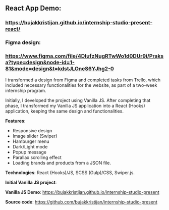 ## React App Demo:
### https://bujakkristijan.github.io/internship-studio-present-react/

### Figma design:
### https://www.figma.com/file/4DIufzNugRTwWo1d0DUr9i/Praksa?type=design&node-id=1-81&mode=design&t=kdstJLOneS6YJhg2-0

I transformed a design from Figma and completed tasks from Trello, which included necessary functionalities for the website, as part of a two-week internship program.

Initially, I developed the project using Vanilla JS. After completing that phase, I transformed my Vanilla JS application into a React (Hooks) application, keeping the same design and functionalities.

**Features**: 

 - Responsive design
 - Image slider (Swiper)
 - Hamburger menu 
 - Dark/Light mode
 - Popup message 
 - Parallax scrolling effect
 - Loading brands and products from a JSON file.

**Technologies**: React (Hooks)/JS, SCSS (Gulp)/CSS, Swiper.js.

**Initial Vanilla JS project**:

**Vanilla JS Demo**: https://bujakkristijan.github.io/internship-studio-present

**Source code**: https://github.com/bujakkristijan/internship-studio-present
